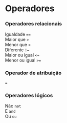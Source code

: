 # Operadores

### Operadores relacionais
Igualdade ```==```   
Maior que ```>```   
Menor que ```<```  
Diferente ```!=```   
Maior ou igual ```<=```  
Menor ou igual ```>=```  

### Operador de atribuição
```=```

### Operadores lógicos
Não ```not```   
E ```and```  
Ou ```ou```
